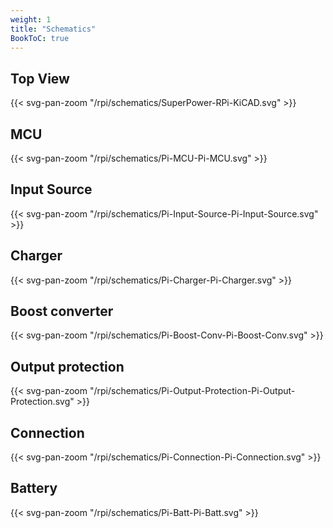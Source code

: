 ```yaml
---
weight: 1
title: "Schematics"
BookToC: true
---
```


## Top View

{{< svg-pan-zoom "/rpi/schematics/SuperPower-RPi-KiCAD.svg" >}}

## MCU
{{< svg-pan-zoom "/rpi/schematics/Pi-MCU-Pi-MCU.svg" >}}

## Input Source
{{< svg-pan-zoom "/rpi/schematics/Pi-Input-Source-Pi-Input-Source.svg" >}}

## Charger
{{< svg-pan-zoom "/rpi/schematics/Pi-Charger-Pi-Charger.svg" >}}

## Boost converter
{{< svg-pan-zoom "/rpi/schematics/Pi-Boost-Conv-Pi-Boost-Conv.svg" >}}

## Output protection
{{< svg-pan-zoom "/rpi/schematics/Pi-Output-Protection-Pi-Output-Protection.svg" >}}

## Connection
{{< svg-pan-zoom "/rpi/schematics/Pi-Connection-Pi-Connection.svg" >}}


## Battery
{{< svg-pan-zoom "/rpi/schematics/Pi-Batt-Pi-Batt.svg" >}}

